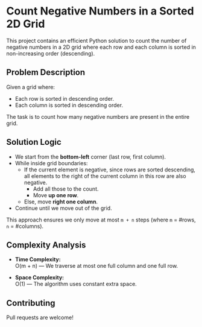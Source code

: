 # Count Negative Numbers in a Sorted 2D Grid

This project contains an efficient Python solution to count the number of negative numbers
in a 2D grid where each row and each column is sorted in non-increasing order (descending).

## Problem Description

Given a grid where:
- Each row is sorted in descending order.
- Each column is sorted in descending order.

The task is to count how many negative numbers are present in the entire grid.

## Solution Logic

- We start from the **bottom-left** corner (last row, first column).
- While inside grid boundaries:
  - If the current element is negative, since rows are sorted descending,
    all elements to the right of the current column in this row are also negative.
    - Add all those to the count.
    - Move **up one row**.
  - Else, move **right one column**.
- Continue until we move out of the grid.

This approach ensures we only move at most `m + n` steps (where `m` = #rows, `n` = #columns).

## Complexity Analysis

- **Time Complexity:**  
  O(m + n) — We traverse at most one full column and one full row.

- **Space Complexity:**  
  O(1) — The algorithm uses constant extra space.

## Contributing

Pull requests are welcome!

